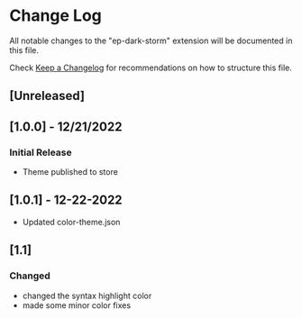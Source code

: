 # Change Log

All notable changes to the "ep-dark-storm" extension will be documented in this file.

Check [Keep a Changelog](http://keepachangelog.com/) for recommendations on how to structure this file.

## [Unreleased]


## [1.0.0] - 12/21/2022

### Initial Release

- Theme published to store

## [1.0.1] - 12-22-2022

- Updated color-theme.json

## [1.1]

### Changed

- changed the syntax highlight color
- made some minor color fixes
